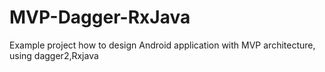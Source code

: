 # MVP-Dagger-RxJava
Example project how to design Android application with MVP architecture, using dagger2,Rxjava
